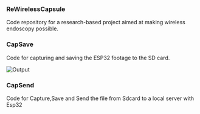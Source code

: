 ### ReWirelessCapsule

Code repository for a research-based project aimed at making wireless endoscopy possible.

### CapSave 

Code for capturing and saving the ESP32 footage to the SD card.

![Output](https://github.com/SadhaSivamx/ReWirelessCapsule/assets/106687593/cc8a5930-56eb-4a2f-b6c3-f78aa3e37fe2)

### CapSend 

Code for Capture,Save and Send the file from Sdcard to a local server with Esp32
